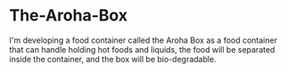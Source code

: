 # The-Aroha-Box
I'm developing a food container called the Aroha Box as a food container that can handle holding hot foods and liquids, the food will be separated inside the container, and the box will be bio-degradable.
